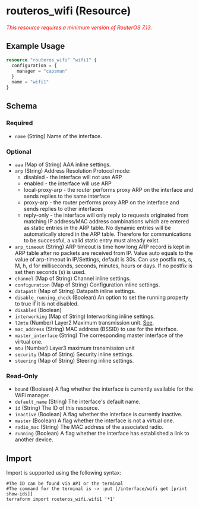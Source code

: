 # routeros_wifi (Resource)
*<span style="color:red">This resource requires a minimum version of RouterOS 7.13.</span>*

## Example Usage
```terraform
resource "routeros_wifi" "wifi1" {
  configuration = {
    manager = "capsman"
  }
  name = "wifi1"
}
```

<!-- schema generated by tfplugindocs -->
## Schema

### Required

- `name` (String) Name of the interface.

### Optional

- `aaa` (Map of String) AAA inline settings.
- `arp` (String) Address Resolution Protocol mode:
	* disabled - the interface will not use ARP
	* enabled - the interface will use ARP
	* local-proxy-arp - the router performs proxy ARP on the interface and sends replies to the same interface
	* proxy-arp - the router performs proxy ARP on the interface and sends replies to other interfaces
	* reply-only - the interface will only reply to requests originated from matching IP address/MAC address combinations which are entered as static entries in the ARP table. No dynamic entries will be automatically stored in the ARP table. Therefore for communications to be successful, a valid static entry must already exist.
- `arp_timeout` (String) ARP timeout is time how long ARP record is kept in ARP table after no packets are received from IP. Value auto equals to the value of arp-timeout in IP/Settings, default is 30s. Can use postfix ms, s, M, h, d for milliseconds, seconds, minutes, hours or days. If no postfix is set then seconds (s) is used.
- `channel` (Map of String) Channel inline settings.
- `configuration` (Map of String) Configuration inline settings.
- `datapath` (Map of String) Datapath inline settings.
- `disable_running_check` (Boolean) An option to set the running property to true if it is not disabled.
- `disabled` (Boolean)
- `interworking` (Map of String) Interworking inline settings.
- `l2mtu` (Number) Layer2 Maximum transmission unit. [See](https://wiki.mikrotik.com/wiki/Maximum_Transmission_Unit_on_RouterBoards).
- `mac_address` (String) MAC address (BSSID) to use for the interface.
- `master_interface` (String) The corresponding master interface of the virtual one.
- `mtu` (Number) Layer3 maximum transmission unit
- `security` (Map of String) Security inline settings.
- `steering` (Map of String) Steering inline settings.

### Read-Only

- `bound` (Boolean) A flag whether the interface is currently available for the WiFi manager.
- `default_name` (String) The interface's default name.
- `id` (String) The ID of this resource.
- `inactive` (Boolean) A flag whether the interface is currently inactive.
- `master` (Boolean) A flag whether the interface is not a virtual one.
- `radio_mac` (String) The MAC address of the associated radio.
- `running` (Boolean) A flag whether the interface has established a link to another device.

## Import
Import is supported using the following syntax:
```shell
#The ID can be found via API or the terminal
#The command for the terminal is -> :put [/interface/wifi get [print show-ids]]
terraform import routeros_wifi.wifi1 '*1'
```
